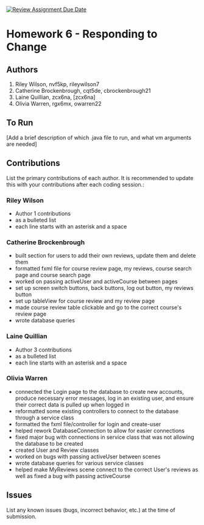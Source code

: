 [![Review Assignment Due Date](https://classroom.github.com/assets/deadline-readme-button-24ddc0f5d75046c5622901739e7c5dd533143b0c8e959d652212380cedb1ea36.svg)](https://classroom.github.com/a/DC1SF4uZ)
# Homework 6 - Responding to Change

## Authors
1) Riley Wilson, nvf5kp, rileywilson7
2) Catherine Brockenbrough, cqt5de, cbrockenbrough21
3) Laine Quillian, zcx6na, [zcx6na]
4) Olivia Warren, rgx6mx, owarren22

## To Run

[Add a brief description of which .java file to run, and what vm arguments are needed]

## Contributions

List the primary contributions of each author. It is recommended to update this with your contributions after each coding session.:

### Riley Wilson

* Author 1 contributions
* as a bulleted list
* each line starts with an asterisk and a space

### Catherine Brockenbrough

* built section for users to add their own reviews, update them and delete them
* formatted fxml file for course review page, my reviews, course search page and course search page
* worked on passing activeUser and activeCourse between pages
* set up screen switch buttons, back buttons, log out button, my reviews button
* set up tableView for course review and my review page 
* made course review table clickable and go to the correct course's review page
* wrote database queries 

### Laine Quillian

* Author 3 contributions
* as a bulleted list
* each line starts with an asterisk and a space

### Olivia Warren

* connected the Login page to the database to create new accounts, produce necessary error messages,
    log in an existing user, and ensure their correct data is pulled up when logged in
* reformatted some existing controllers to connect to the database through a service class
* formatted the fxml file/controller for login and create-user
* helped rework DatabaseConnection to allow for easier connections
* fixed major bug with connections in service class that was not allowing the database to be created
* created User and Review classes
* worked on bugs with passing activeUser between scenes
* wrote database queries for various service classes
* helped make MyReviews scene connect to the correct User's reviews as well as fixed a bug with passing activeCourse

## Issues

List any known issues (bugs, incorrect behavior, etc.) at the time of submission.

